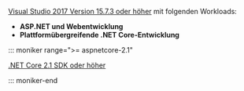 [Visual Studio 2017 Version 15.7.3 oder höher](https://www.microsoft.com/net/download/windows) mit folgenden Workloads:

* **ASP.NET und Webentwicklung**
* **Plattformübergreifende .NET Core-Entwicklung**

::: moniker range=">= aspnetcore-2.1"

[.NET Core 2.1 SDK oder höher](https://www.microsoft.com/net/download/windows)

::: moniker-end
